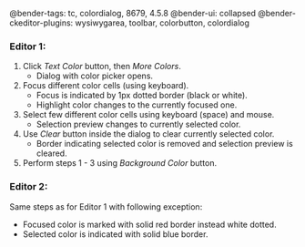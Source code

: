 @bender-tags: tc, colordialog, 8679, 4.5.8
@bender-ui: collapsed
@bender-ckeditor-plugins: wysiwygarea, toolbar, colorbutton, colordialog

### Editor 1:

1. Click *Text Color* button, then *More Colors*.
	* Dialog with color picker opens.
1. Focus different color cells (using keyboard).
	* Focus is indicated by 1px dotted border (black or white).
	* Highlight color changes to the currently focused one.
1. Select few different color cells using keyboard (space) and mouse.
	* Selection preview changes to currently selected color.
1. Use *Clear* button inside the dialog to clear currently selected color.
	* Border indicating selected color is removed and selection preview is cleared.
1. Perform steps 1 - 3 using *Background Color* button.

### Editor 2:

Same steps as for Editor 1 with following exception:
* Focused color is marked with solid red border instead white dotted.
* Selected color is indicated with solid blue border.
